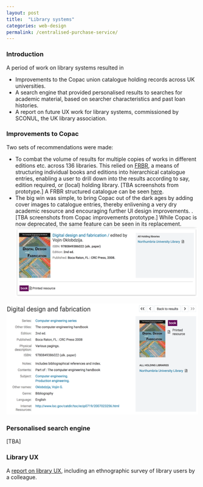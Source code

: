```yaml
---
layout: post
title:  "Library systems"
categories: web-design 
permalink: /centralised-purchase-service/
---
```

### Introduction 

A period of work on library systems resulted in 
* Improvements to the Copac union catalogue holding records across UK universities.
* A search engine that provided personalised results to searches for academic 
material, based on searcher characteristics and past loan histories.
* A report on future UX work for library systems, commissioned by SCONUL,
the UK library association.

### Improvements to Copac

Two sets of recommendations were made:
* To combat the volume of results for multiple copies of works in different editions
 etc. across 136 libraries. This relied on [FRBR](https://www.oclc.org/research/activities/frbr.html),
 a means of structuring individual books and editions into hierarchical 
 catalogue entries, enabling a user to drill down into the results 
 according to say, edition required, or (local) holding library. \[TBA screenshots
 from prototype.\] A FRBR structured catalogue can be seen [here](https://www.worldcat.org).
* The big win was simple, to bring Copac out of the dark ages by adding
 cover images to catalogue entries, thereby enlivening a very dry academic resource
 and encouraging further UI design improvements.
 . \[TBA screenshots from Copac improvements prototype.\]
 While Copac is now deprecated, the same feature can be seen in its replacement.
 ![Drill-down catalog entry](/assets/images/library/drill-down-result.png)

 ![Catalogue entry](/assets/images/library/top-level-result.png)

### Personalised search engine

\[TBA\]

### Library UX

A [report on library UX](http://hedtek.com/wp-content/uploads/2012/09/libUX-in-HE-Libraries.pdf), including an ethnographic survey of library users by a colleague.








